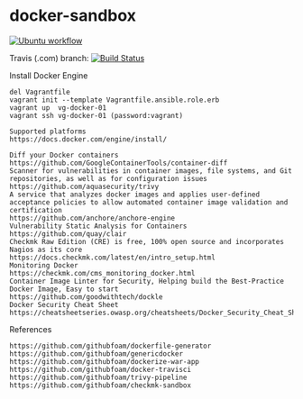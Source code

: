 # docker-sandbox

[![Ubuntu workflow](https://github.com/githubfoam/docker-sandbox/actions/workflows/ubuntu-workflow.yml/badge.svg?branch=master)](https://github.com/githubfoam/docker-sandbox/actions/workflows/ubuntu-workflow.yml)

Travis (.com)  branch:
[![Build Status](https://travis-ci.com/githubfoam/docker-sandbox.svg?branch=master)](https://travis-ci.com/githubfoam/docker-sandbox)  

Install Docker Engine
~~~
del Vagrantfile
vagrant init --template Vagrantfile.ansible.role.erb 
vagrant up  vg-docker-01
vagrant ssh vg-docker-01 (password:vagrant)

Supported platforms
https://docs.docker.com/engine/install/
~~~
~~~
Diff your Docker containers 
https://github.com/GoogleContainerTools/container-diff
Scanner for vulnerabilities in container images, file systems, and Git repositories, as well as for configuration issues
https://github.com/aquasecurity/trivy
A service that analyzes docker images and applies user-defined acceptance policies to allow automated container image validation and certification 
https://github.com/anchore/anchore-engine
Vulnerability Static Analysis for Containers 
https://github.com/quay/clair
Checkmk Raw Edition (CRE) is free, 100% open source and incorporates Nagios as its core
https://docs.checkmk.com/latest/en/intro_setup.html
Monitoring Docker
https://checkmk.com/cms_monitoring_docker.html
Container Image Linter for Security, Helping build the Best-Practice Docker Image, Easy to start 
https://github.com/goodwithtech/dockle
Docker Security Cheat Sheet
https://cheatsheetseries.owasp.org/cheatsheets/Docker_Security_Cheat_Sheet.html
~~~
References
~~~
https://github.com/githubfoam/dockerfile-generator
https://github.com/githubfoam/genericdocker
https://github.com/githubfoam/dockerize-war-app
https://github.com/githubfoam/docker-travisci
https://github.com/githubfoam/trivy-pipeline
https://github.com/githubfoam/checkmk-sandbox
~~~

